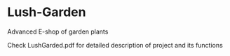 # Lush-Garden

Advanced E-shop of garden plants

Check LushGarded.pdf for detailed description of project and its functions

